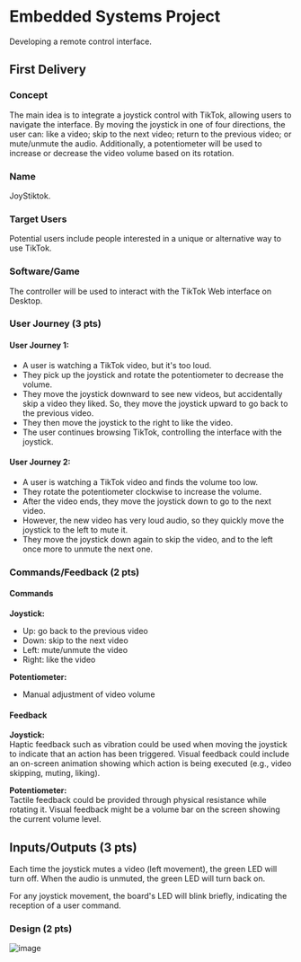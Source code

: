 
# Embedded Systems Project

Developing a remote control interface.

## First Delivery

### Concept

The main idea is to integrate a joystick control with TikTok, allowing users to navigate the interface. By moving the joystick in one of four directions, the user can: like a video; skip to the next video; return to the previous video; or mute/unmute the audio. Additionally, a potentiometer will be used to increase or decrease the video volume based on its rotation.

### Name

JoyStiktok.

### Target Users

Potential users include people interested in a unique or alternative way to use TikTok.

### Software/Game

The controller will be used to interact with the TikTok Web interface on Desktop.

### User Journey (3 pts)

#### User Journey 1:

- A user is watching a TikTok video, but it's too loud.
- They pick up the joystick and rotate the potentiometer to decrease the volume.
- They move the joystick downward to see new videos, but accidentally skip a video they liked. So, they move the joystick upward to go back to the previous video.
- They then move the joystick to the right to like the video.
- The user continues browsing TikTok, controlling the interface with the joystick.

#### User Journey 2:

- A user is watching a TikTok video and finds the volume too low.
- They rotate the potentiometer clockwise to increase the volume.
- After the video ends, they move the joystick down to go to the next video.
- However, the new video has very loud audio, so they quickly move the joystick to the left to mute it.
- They move the joystick down again to skip the video, and to the left once more to unmute the next one.

### Commands/Feedback (2 pts)

#### Commands

**Joystick:**
- Up: go back to the previous video
- Down: skip to the next video
- Left: mute/unmute the video
- Right: like the video

**Potentiometer:**
- Manual adjustment of video volume

#### Feedback

**Joystick:**  
Haptic feedback such as vibration could be used when moving the joystick to indicate that an action has been triggered. Visual feedback could include an on-screen animation showing which action is being executed (e.g., video skipping, muting, liking).

**Potentiometer:**  
Tactile feedback could be provided through physical resistance while rotating it. Visual feedback might be a volume bar on the screen showing the current volume level.

## Inputs/Outputs (3 pts)

Each time the joystick mutes a video (left movement), the green LED will turn off. When the audio is unmuted, the green LED will turn back on.

For any joystick movement, the board's LED will blink briefly, indicating the reception of a user command.

### Design (2 pts)

<!--
Create a rough sketch of how the controller would look (this will be required in a later stage).
-->

![image](https://user-images.githubusercontent.com/79852830/226080812-e1710b83-4bfc-4d33-988c-df9c6994a957.png)

